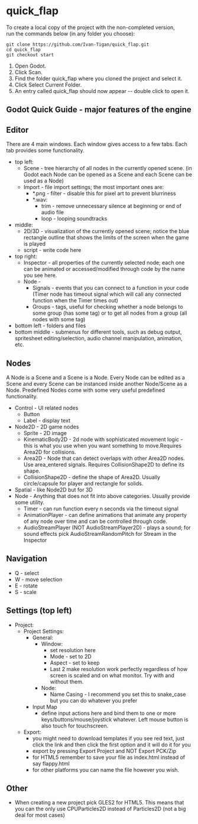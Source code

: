 # quick_flap

To create a local copy of the project with the non-completed version,  
run the commands below (in any folder you choose):
```
git clone https://github.com/Ivan-Tigan/quick_flap.git
cd quick_flap
git checkout start
```
1. Open Godot.
2. Click Scan.
3. Find the folder quick_flap where you cloned the project and select it.
4. Click Select Current Folder.
5. An entry called quick_flap should now appear -- double click to open it.

## Godot Quick Guide - major features of the engine

## Editor

There are 4 main windows. Each window gives access to a few tabs. Each tab provides some functionality.  
- top left:
  - Scene - tree hierarchy of all nodes in the currently opened scene. (in Godot each Node can be opened as a Scene and each Scene can be used as a Node)
  - Import - file import settings; the most important ones are:
    - *.png - filter - disable this for pixel art to prevent blurriness
    - *.wav:
      - trim - remove unnecessary silence at beginning or end of audio file
      - loop - looping soundtracks
- middle:
   - 2D/3D - visualization of the currently opened scene; notice the blue rectangle outline that shows the limits of the screen when the game is played
   - script - write code here
- top right:
   - Inspector - all properties of the currently selected node; each one can be animated or accessed/modified through code by the name you see here.
   - Node - 
      - Signals - events that you can connect to a function in your code (Timer node has timeout signal which will call any connected function when the Timer times out)
      - Groups - tags, useful for checking whether a node belongs to some group (has some tag) or to get all nodes from a group (all nodes with some tag)
- bottom left - folders and files
- bottom middle - submenus for different tools, such as debug output, spritesheet editing/selection, audio channel manipulation, animation, etc.

## Nodes
A Node is a Scene and a Scene is a Node. Every Node can be edited as a Scene and every Scene can be instanced inside another Node/Scene as a Node.
Predefined Nodes come with some very useful predefined functionality.
- Control - UI related nodes
   - Button
   - Label - display text
- Node2D - 2D game nodes
  - Sprite - 2D image
  - KinematicBody2D - 2d node with sophisticated movement logic - this is what you use when you want something to move.Requires Area2D for collisions.
  - Area2D - Node that can detect overlaps with other Area2D nodes. Use area_entered signals. Requires CollisionShape2D to define its shape.
  - CollisionShape2D - define the shape of Area2D. Usually circle/capsule for player and rectangle for solids.
- Spatial - like Node2D but for 3D
- Node - Anything that does not fit into above categories. Usually provide some utility.
  - Timer - can run function every n seconds via the timeout signal
  - AnimationPlayer - can define animations that animate any property of any node over time and can be controlled through code.
  - AudioStreamPlayer (NOT AudioStreamPlayer2D) - plays a sound; for sound effects pick AudioStreamRandomPitch for Stream in the Inspector

## Navigation
 - Q - select
 - W - move selection
 - E - rotate 
 - S - scale

## Settings (top left)
- Project:
  - Project Settings:
    - General:
      - Window:
        - set resolution here
        - Mode - set to 2D
        - Aspect - set to keep
        - Last 2 make resolution work perfectly regardless of how screen is scaled and on what monitor. Try with and without them.
      - Node: 
        - Name Casing - I recommend you set this to snake_case but you can do whatever you prefer
    - Input Map
      - define input actions here and bind them to one or more keys/buttons/mouse/joystick whatever. Left mouse button is also touch for touchscreen.
  - Export:
    - you might need to download templates if you see red text, just click the link and then click the first option and it will do it for you
    - export by pressing Export Project and NOT Export PCK/Zip
    - for HTML5 remember to save your file as index.html instead of say flappy.html
    - for other platforms you can name the file however you wish.

## Other
- When creating a new project pick GLES2 for HTML5. This means that you can the only use CPUParticles2D instead of Particles2D (not a big deal for most cases)
